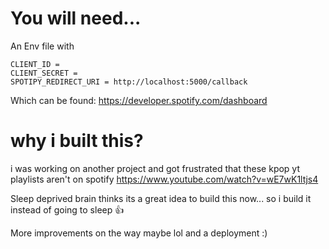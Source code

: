 # You will need...

An Env file with

```
CLIENT_ID =
CLIENT_SECRET =
SPOTIPY_REDIRECT_URI = http://localhost:5000/callback
```

Which can be found: https://developer.spotify.com/dashboard

# why i built this?

i was working on another project and got frustrated that these kpop yt playlists aren't on spotify
https://www.youtube.com/watch?v=wE7wK1ltjs4

Sleep deprived brain thinks its a great idea to build this now... so i build it instead of going to sleep 👍

More improvements on the way maybe lol and a deployment :) 
